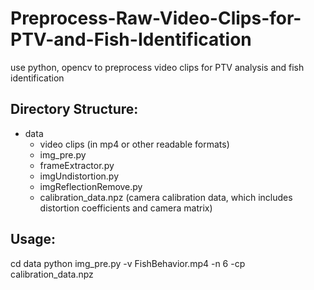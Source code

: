 # Preprocess-Raw-Video-Clips-for-PTV-and-Fish-Identification
use python, opencv to preprocess video clips for PTV analysis and fish identification

## Directory Structure:
+ data
  - video clips (in mp4 or other readable formats)
  - img_pre.py
  - frameExtractor.py
  - imgUndistortion.py
  - imgReflectionRemove.py
  - calibration_data.npz (camera calibration data, which includes distortion coefficients and camera matrix)

## Usage:
cd data
python img_pre.py -v FishBehavior.mp4 -n 6 -cp calibration_data.npz 
